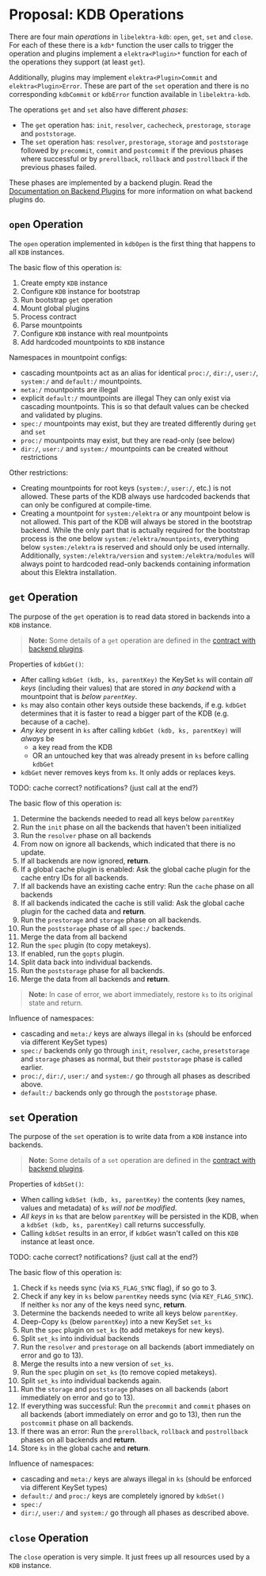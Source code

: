 # Proposal: KDB Operations

There are four main _operations_ in `libelektra-kdb`: `open`, `get`, `set` and `close`.
For each of these there is a `kdb*` function the user calls to trigger the operation and plugins implement a `elektra<Plugin>*` function for each of the operations they support (at least `get`).

Additionally, plugins may implement `elektra<Plugin>Commit` and `elektra<Plugin>Error`.
These are part of the `set` operation and there is no corresponding `kdbCommit` or `kdbError` function available in `libelektra-kdb`.

The operations `get` and `set` also have different _phases_:

- The `get` operation has: `init`, `resolver`, `cachecheck`, `prestorage`, `storage` and `poststorage`.
- The `set` operation has: `resolver`, `prestorage`, `storage` and `poststorage` followed by `precommit`, `commit` and `postcommit` if the previous phases where successful or by `prerollback`, `rollback` and `postrollback` if the previous phases failed.

These phases are implemented by a backend plugin.
Read the [Documentation on Backend Plugins](./backend-plugins.md) for more information on what backend plugins do.

## `open` Operation

The `open` operation implemented in `kdbOpen` is the first thing that happens to all `KDB` instances.

The basic flow of this operation is:

1. Create empty `KDB` instance
2. Configure `KDB` instance for bootstrap
3. Run bootstrap `get` operation
4. Mount global plugins
5. Process contract
6. Parse mountpoints
7. Configure `KDB` instance with real mountpoints
8. Add hardcoded mountpoints to `KDB` instance

Namespaces in mountpoint configs:

- cascading mountpoints act as an alias for identical `proc:/`, `dir:/`, `user:/`, `system:/` and `default:/` mountpoints.
- `meta:/` mountpoints are illegal
- explicit `default:/` mountpoints are illegal
  They can only exist via cascading mountpoints.
  This is so that default values can be checked and validated by plugins.
- `spec:/` mountpoints may exist, but they are treated differently during `get` and `set`
- `proc:/` mountpoints may exist, but they are read-only (see below)
- `dir:/`, `user:/` and `system:/` mountpoints can be created without restrictions

Other restrictions:

- Creating mountpoints for root keys (`system:/`, `user:/`, etc.) is not allowed.
  These parts of the KDB always use hardcoded backends that can only be configured at compile-time.
- Creating a mountpoint for `system:/elektra` or any mountpoint below is not allowed.
  This part of the KDB will always be stored in the bootstrap backend.
  While the only part that is actually required for the bootstrap process is the one below `system:/elektra/mountpoints`, everything below `system:/elektra` is reserved and should only be used internally.
  Additionally, `system:/elektra/version` and `system:/elektra/modules` will always point to hardcoded read-only backends containing information about this Elektra installation.

## `get` Operation

The purpose of the `get` operation is to read data stored in backends into a `KDB` instance.

> **Note:** Some details of a `get` operation are defined in the [contract with backend plugins](./backend-plugins.md).

Properties of `kdbGet()`:

- After calling `kdbGet (kdb, ks, parentKey)` the KeySet `ks` will contain _all keys_ (including their values) that are stored in _any backend_ with a mountpoint that is _below `parentKey`_.
- `ks` may also contain other keys outside these backends, if e.g. `kdbGet` determines that it is faster to read a bigger part of the KDB (e.g. because of a cache).
- _Any key_ present in `ks` after calling `kdbGet (kdb, ks, parentKey)` will _always_ be
  - a key read from the KDB
  - OR an untouched key that was already present in `ks` before calling `kdbGet`
- `kdbGet` never removes keys from `ks`.
  It only adds or replaces keys.

TODO: cache correct? notifications? (just call at the end?)

The basic flow of this operation is:

1. Determine the backends needed to read all keys below `parentKey`
2. Run the `init` phase on all the backends that haven't been initialized
3. Run the `resolver` phase on all backends
4. From now on ignore all backends, which indicated that there is no update.
5. If all backends are now ignored, **return**.
6. If a global cache plugin is enabled:
   Ask the global cache plugin for the cache entry IDs for all backends.
7. If all backends have an existing cache entry:
   Run the `cache` phase on all backends
8. If all backends indicated the cache is still valid:
   Ask the global cache plugin for the cached data and **return**.
9. Run the `prestorage` and `storage` phase on all backends.
10. Run the `poststorage` phase of all `spec:/` backends.
11. Merge the data from all backend
12. Run the `spec` plugin (to copy metakeys).
13. If enabled, run the `gopts` plugin.
14. Split data back into individual backends.
15. Run the `poststorage` phase for all backends.
16. Merge the data from all backends and **return**.

> **Note:** In case of error, we abort immediately, restore `ks` to its original state and return.

Influence of namespaces:

- cascading and `meta:/` keys are always illegal in `ks` (should be enforced via different KeySet types)
- `spec:/` backends only go through `init`, `resolver`, `cache`, `presetstorage` and `storage` phases as normal, but their `poststorage` phase is called earlier.
- `proc:/`, `dir:/`, `user:/` and `system:/` go through all phases as described above.
- `default:/` backends only go through the `poststorage` phase.

## `set` Operation

The purpose of the `set` operation is to write data from a `KDB` instance into backends.

> **Note:** Some details of a `set` operation are defined in the [contract with backend plugins](./backend-plugins.md).

Properties of `kdbSet()`:

- When calling `kdbSet (kdb, ks, parentKey)` the contents (key names, values and metadata) of `ks` _will not be modified_.
- _All keys_ in `ks` that are below `parentKey` will be persisted in the KDB, when a `kdbSet (kdb, ks, parentKey)` call returns successfully.
- Calling `kdbSet` results in an error, if `kdbGet` wasn't called on this `KDB` instance at least once.

TODO: cache correct? notifications? (just call at the end?)

The basic flow of this operation is:

1. Check if `ks` needs sync (via `KS_FLAG_SYNC` flag), if so go to 3.
2. Check if any key in `ks` below `parentKey` needs sync (via `KEY_FLAG_SYNC`).
   If neither `ks` nor any of the keys need sync, **return**.
3. Determine the backends needed to write all keys below `parentKey`.
4. Deep-Copy `ks` (below `parentKey`) into a new KeySet `set_ks`
5. Run the `spec` plugin on `set_ks` (to add metakeys for new keys).
6. Split `set_ks` into individual backends
7. Run the `resolver` and `prestorage` on all backends (abort immediately on error and go to 13).
8. Merge the results into a new version of `set_ks`.
9. Run the `spec` plugin on `set_ks` (to remove copied metakeys).
10. Split `set_ks` into individual backends again.
11. Run the `storage` and `poststorage` phases on all backends (abort immediately on error and go to 13).
12. If everything was successful:
    Run the `precommit` and `commit` phases on all backends (abort immediately on error and go to 13), then run the `postcommit` phase on all backends.
13. If there was an error:
    Run the `prerollback`, `rollback` and `postrollback` phases on all backends and **return**.
14. Store `ks` in the global cache and **return**.

Influence of namespaces:

- cascading and `meta:/` keys are always illegal in `ks` (should be enforced via different KeySet types)
- `default:/` and `proc:/` keys are completely ignored by `kdbSet()`
- `spec:/`
- `dir:/`, `user:/` and `system:/` go through all phases as described above.

## `close` Operation

The `close` operation is very simple.
It just frees up all resources used by a `KDB` instance.
